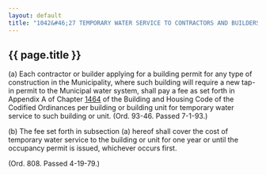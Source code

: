 ---
layout: default 
title: "1042&#46;27 TEMPORARY WATER SERVICE TO CONTRACTORS AND BUILDERS&#46;"---

{{ page.title }}
----------------

​(a) Each contractor or builder applying for a building permit for any
type of construction in the Municipality, where such building will
require a new tap-in permit to the Municipal water system, shall pay a
fee as set forth in Appendix A of Chapter [1464](58d37b9c.html) of the
Building and Housing Code of the Codified Ordinances per building or
building unit for temporary water service to such building or unit.
(Ord. 93-46. Passed 7-1-93.)

​(b) The fee set forth in subsection (a) hereof shall cover the cost of
temporary water service to the building or unit for one year or until
the occupancy permit is issued, whichever occurs first.

(Ord. 808. Passed 4-19-79.)
